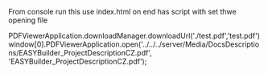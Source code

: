 
From console run this
use index.html on end has script with set thwe opening file

PDFViewerApplication.downloadManager.downloadUrl('./test.pdf','test.pdf')
window[0].PDFViewerApplication.open('../../../server/Media/DocsDescriptions/EASYBuilder_ProjectDescriptionCZ.pdf', 'EASYBuilder_ProjectDescriptionCZ.pdf');